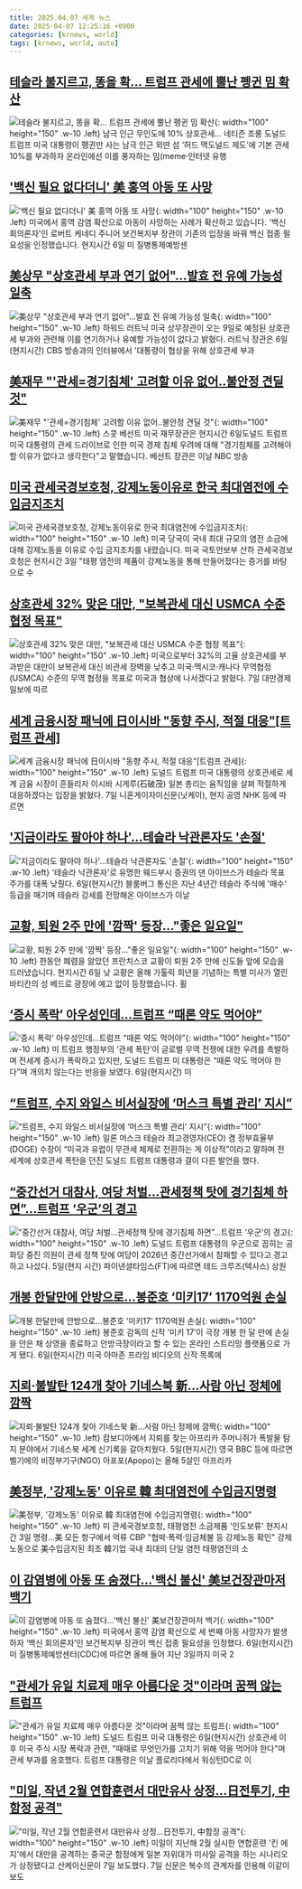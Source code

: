 ```yaml
---
title: 2025.04.07 세계 뉴스
date: 2025-04-07 12:25:16 +0900
categories: [krnews, world]
tags: [krnews, world, auto]
---
```

## [테슬라 불지르고, 똥을 확... 트럼프 관세에 뿔난 펭귄 밈 확산](https://n.news.naver.com/mnews/article/023/0003897907)

![테슬라 불지르고, 똥을 확... 트럼프 관세에 뿔난 펭귄 밈 확산](https://mimgnews.pstatic.net/image/origin/023/2025/04/06/3897907.jpg?type=nf220_150){: width="100" height="150" .w-10 .left}
남극 인근 무인도에 10% 상호관세… 네티즌 조롱 도널드 트럼프 미국 대통령이 펭귄만 사는 남극 인근 외딴 섬 ‘허드 맥도널드 제도’에 기본 관세 10%를 부과하자 온라인에선 이를 풍자하는 밈(meme·인터넷 유행

## ['백신 필요 없다더니' 美 홍역 아동 또 사망](https://n.news.naver.com/mnews/article/374/0000433677)

!['백신 필요 없다더니' 美 홍역 아동 또 사망](https://mimgnews.pstatic.net/image/origin/374/2025/04/07/433677.jpg?type=nf220_150){: width="100" height="150" .w-10 .left}
미국에서 홍역 감염 확산으로 아동이 사망하는 사례가 확산하고 있습니다. '백신 회의론자'인 로버트 케네디 주니어 보건복지부 장관이 기존의 입장을 바꿔 백신 접종 필요성을 인정했습니다. 현지시간 6일 미 질병통제예방센

## [美상무 "상호관세 부과 연기 없어"...발효 전 유예 가능성 일축](https://n.news.naver.com/mnews/article/215/0001204747)

![美상무 "상호관세 부과 연기 없어"...발효 전 유예 가능성 일축](https://mimgnews.pstatic.net/image/origin/215/2025/04/07/1204747.jpg?type=nf220_150){: width="100" height="150" .w-10 .left}
하워드 러트닉 미국 상무장관이 오는 9일로 예정된 상호관세 부과와 관련해 이를 연기하거나 유예할 가능성이 없다고 밝혔다. 러트닉 장관은 6일(현지시간) CBS 방송과의 인터뷰에서 '대통령이 협상을 위해 상호관세 부과

## [美재무 "'관세=경기침체' 고려할 이유 없어‥불안정 견딜 것"](https://n.news.naver.com/mnews/article/214/0001416411)

![美재무 "'관세=경기침체' 고려할 이유 없어‥불안정 견딜 것"](https://mimgnews.pstatic.net/image/origin/214/2025/04/07/1416411.jpg?type=nf220_150){: width="100" height="150" .w-10 .left}
스콧 베선트 미국 재무장관은 현지시간 6일도널드 트럼프 미국 대통령의 관세 드라이브로 인한 미국 경제 침체 우려에 대해 "경기침체를 고려해야 할 이유가 없다고 생각한다"고 말했습니다. 베선트 장관은 이날 NBC 방송

## [미국 관세국경보호청, 강제노동이유로 한국 최대염전에 수입금지조치](https://n.news.naver.com/mnews/article/214/0001416368)

![미국 관세국경보호청, 강제노동이유로 한국 최대염전에 수입금지조치](https://mimgnews.pstatic.net/image/origin/214/2025/04/06/1416368.jpg?type=nf220_150){: width="100" height="150" .w-10 .left}
미국 당국이 국내 최대 규모의 염전 소금에 대해 강제노동을 이유로 수입 금지조치를 내렸습니다. 미국 국토안보부 산하 관세국경보호청은 현지시간 3일 "태평 염전의 제품이 강제노동을 통해 만들어졌다는 증거를 바탕으로 수

## [상호관세 32% 맞은 대만, "보복관세 대신 USMCA 수준 협정 목표"](https://n.news.naver.com/mnews/article/008/0005176797)

![상호관세 32% 맞은 대만, "보복관세 대신 USMCA 수준 협정 목표"](https://mimgnews.pstatic.net/image/origin/008/2025/04/07/5176797.jpg?type=nf220_150){: width="100" height="150" .w-10 .left}
미국으로부터 32%의 고율 상호관세를 부과받은 대만이 보복관세 대신 비관세 장벽을 낮추고 미국·멕시코·캐나다 무역협정(USMCA) 수준의 무역 협정을 목표로 미국과 협상에 나서겠다고 밝혔다. 7일 대만경제일보에 따르

## [세계 금융시장 패닉에 日이시바 "동향 주시, 적절 대응"[트럼프 관세]](https://n.news.naver.com/mnews/article/003/0013167552)

![세계 금융시장 패닉에 日이시바 "동향 주시, 적절 대응"[트럼프 관세]](https://mimgnews.pstatic.net/image/origin/003/2025/04/07/13167552.jpg?type=nf220_150){: width="100" height="150" .w-10 .left}
도널드 트럼프 미국 대통령의 상호관세로 세계 금융 시장이 흔들리자 이시바 시게루(石破茂) 일본 총리는 움직임을 살펴 적절하게 대응하겠다는 입장을 밝혔다. 7일 니혼게이자이신문(닛케이), 현지 공영 NHK 등에 따르면

## ['지금이라도 팔아야 하나'…테슬라 낙관론자도 '손절'](https://n.news.naver.com/mnews/article/015/0005115771)

!['지금이라도 팔아야 하나'…테슬라 낙관론자도 '손절'](https://mimgnews.pstatic.net/image/origin/015/2025/04/07/5115771.jpg?type=nf220_150){: width="100" height="150" .w-10 .left}
'테슬라 낙관론자'로 유명한 웨드부시 증권의 댄 아이브스가 테슬라 목표 주가를 대폭 낮췄다. 6일(현지시간) 블룸버그 통신은 지난 4년간 테슬라 주식에 '매수' 등급을 매기며 테슬라 강세를 전망해온 아이브스가 이날

## [교황, 퇴원 2주 만에 '깜짝' 등장..."좋은 일요일"](https://n.news.naver.com/mnews/article/052/0002176314)

![교황, 퇴원 2주 만에 '깜짝' 등장..."좋은 일요일"](https://mimgnews.pstatic.net/image/origin/052/2025/04/06/2176314.jpg?type=nf220_150){: width="100" height="150" .w-10 .left}
한동안 폐렴을 앓았던 프란치스코 교황이 퇴원 2주 만에 신도들 앞에 모습을 드러냈습니다. 현지시간 6일 낮 교황은 올해 가톨릭 희년을 기념하는 특별 미사가 열린 바티칸의 성 베드로 광장에 예고 없이 등장했습니다. 휠

## [‘증시 폭락’ 아우성인데…트럼프 “때론 약도 먹어야”](https://n.news.naver.com/mnews/article/081/0003531305)

![‘증시 폭락’ 아우성인데…트럼프 “때론 약도 먹어야”](https://mimgnews.pstatic.net/image/origin/081/2025/04/07/3531305.jpg?type=nf220_150){: width="100" height="150" .w-10 .left}
미 트럼프 행정부의 ‘관세 폭탄’이 글로벌 무역 전쟁에 대한 우려를 촉발하며 전세계 증시가 폭락하고 있지만, 도널드 트럼프 미 대통령은 “때론 약도 먹어야 한다”며 개의치 않는다는 반응을 보였다. 6일(현지시간) 미

## [“트럼프, 수지 와일스 비서실장에 ‘머스크 특별 관리’ 지시”](https://n.news.naver.com/mnews/article/020/0003626244)

![“트럼프, 수지 와일스 비서실장에 ‘머스크 특별 관리’ 지시”](https://mimgnews.pstatic.net/image/origin/020/2025/04/06/3626244.jpg?type=nf220_150){: width="100" height="150" .w-10 .left}
일론 머스크 테슬라 최고경영자(CEO) 겸 정부효율부(DOGE) 수장이 “미국과 유럽이 무관세 체제로 전환하는 게 이상적”이라고 말하며 전 세계에 상호관세 폭탄을 던진 도널드 트럼프 대통령과 결이 다른 발언을 했다.

## [“중간선거 대참사, 여당 처벌…관세정책 탓에 경기침체 하면”…트럼프 ‘우군’의 경고](https://n.news.naver.com/mnews/article/021/0002701201)

![“중간선거 대참사, 여당 처벌…관세정책 탓에 경기침체 하면”…트럼프 ‘우군’의 경고](https://mimgnews.pstatic.net/image/origin/021/2025/04/07/2701201.jpg?type=nf220_150){: width="100" height="150" .w-10 .left}
도널드 트럼프 대통령의 우군으로 꼽히는 공화당 중진 의원이 관세 정책 탓에 여당이 2026년 중간선거에서 참패할 수 있다고 경고하고 나섰다. 5일(현지 시간) 파이낸셜타임스(FT)에 따르면 테드 크루즈(텍사스) 상원

## [개봉 한달만에 안방으로…봉준호 ‘미키17’ 1170억원 손실](https://n.news.naver.com/mnews/article/009/0005471709)

![개봉 한달만에 안방으로…봉준호 ‘미키17’ 1170억원 손실](https://mimgnews.pstatic.net/image/origin/009/2025/04/07/5471709.jpg?type=nf220_150){: width="100" height="150" .w-10 .left}
봉준호 감독의 신작 ‘미키 17’이 극장 개봉 한 달 만에 손실을 안은 채 상영을 종료하고 안방극장이라고 할 수 있는 온라인 스트리밍 플랫폼으로 가게 됐다. 6일(현지시간) 미국 아마존 프라임 비디오의 신작 목록에

## [지뢰·불발탄 124개 찾아 기네스북 新…사람 아닌 정체에 깜짝](https://n.news.naver.com/mnews/article/025/0003432232)

![지뢰·불발탄 124개 찾아 기네스북 新…사람 아닌 정체에 깜짝](https://mimgnews.pstatic.net/image/origin/025/2025/04/06/3432232.jpg?type=nf220_150){: width="100" height="150" .w-10 .left}
캄보디아에서 지뢰를 찾는 아프리카 주머니쥐가 폭발물 탐지 분야에서 기네스북 세계 신기록을 갈아치웠다. 5일(현지시간) 영국 BBC 등에 따르면 벨기에의 비정부기구(NGO) 아포포(Apopo)는 올해 5살인 아프리카

## [美정부, '강제노동' 이유로 韓 최대염전에 수입금지명령](https://n.news.naver.com/mnews/article/079/0004010721)

![美정부, '강제노동' 이유로 韓 최대염전에 수입금지명령](https://mimgnews.pstatic.net/image/origin/079/2025/04/06/4010721.jpg?type=nf220_150){: width="100" height="150" .w-10 .left}
미 관세국경보호청, 태평염전 소금제품 '인도보류' 현지시간 3일 명령…美 모든 항구에서 억류 CBP "협박·폭력·임금체불 등 강제노동 확인" 강제노동으로 美수입금지된 최초 韓기업 국내 최대의 단일 염전 태평염전의 소

## [이 감염병에 아동 또 숨졌다…'백신 불신' 美보건장관마저 백기](https://n.news.naver.com/mnews/article/025/0003432320)

![이 감염병에 아동 또 숨졌다…'백신 불신' 美보건장관마저 백기](https://mimgnews.pstatic.net/image/origin/025/2025/04/07/3432320.jpg?type=nf220_150){: width="100" height="150" .w-10 .left}
미국에서 홍역 감염 확산으로 세 번째 아동 사망자가 발생하자 ‘백신 회의론자’인 보건복지부 장관이 백신 접종 필요성을 인정했다. 6일(현지시간) 미 질병통제예방센터(CDC)에 따르면 올해 들어 지난 3일까지 미국 2

## ["관세가 유일 치료제 매우 아름다운 것"이라며 꿈쩍 않는 트럼프](https://n.news.naver.com/mnews/article/014/0005332105)

!["관세가 유일 치료제 매우 아름다운 것"이라며 꿈쩍 않는 트럼프](https://mimgnews.pstatic.net/image/origin/014/2025/04/07/5332105.jpg?type=nf220_150){: width="100" height="150" .w-10 .left}
도널드 트럼프 미국 대통령은 6일(현지시간) 상호관세 이후 미국 주식 시장 폭락과 관련, "때때로 무엇인가를 고치기 위해 약을 먹어야 한다"며 관세 부과를 옹호했다. 트럼프 대통령은 이날 플로리다에서 워싱턴DC로 이

## ["미일, 작년 2월 연합훈련서 대만유사 상정…日전투기, 中함정 공격"](https://n.news.naver.com/mnews/article/003/0013168162)

!["미일, 작년 2월 연합훈련서 대만유사 상정…日전투기, 中함정 공격"](https://mimgnews.pstatic.net/image/origin/003/2025/04/07/13168162.jpg?type=nf220_150){: width="100" height="150" .w-10 .left}
미일이 지난해 2월 실시한 연합훈련 '킨 에지'에서 대만을 공격하는 중국군 함정에게 일본 자위대가 미사일 공격을 하는 시나리오가 상정됐다고 산케이신문이 7일 보도했다. 7일 신문은 복수의 관계자를 인용해 이같이 보도

